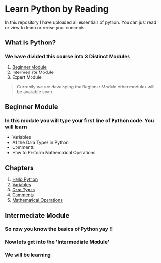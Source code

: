 # Learn Python by Reading
In this repository I have uploaded all essentials of python. You can just read or view to learn or revise your concepts.
## What is Python?


### We have divided this course into 3 Distinct Modules
1. [Beginner Module](BeginnerModule\0-Beginnermodule.md)
2. Intermediate Module
3. Expert Module
> Currently we are developing the Beginner Module other modules will be available soon

## Beginner Module 
### In this module you will type your first line of Python code. You will learn 
- Variables
- All the Data Types in Python 
- Comments
- How to  Perform Mathematical Operations

## Chapters
1. [Hello Python](BeginnerModule\1-HelloPython.md)
2. [Variables](BeginnerModule\2-Variables.md)
3. [Data Types](BeginnerModule\3-DataTypes.md)
4. [Comments](BeginnerModule\4-Comments.md)
5. [Mathematical Operations](BeginnerModule\5-MathematicalOps.md)

## Intermediate Module
### So now you know the basics of Python yay !!
### Now lets get into the 'Intermediate Module'

### We will be learning 
